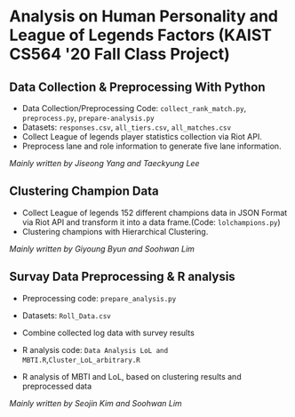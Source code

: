 # Analysis on Human Personality and League of Legends Factors (KAIST CS564 '20 Fall Class Project)

## Data Collection & Preprocessing With Python

- Data Collection/Preprocessing Code: `collect_rank_match.py`, `preprocess.py`, `prepare-analysis.py`
- Datasets: `responses.csv`, `all_tiers.csv`, `all_matches.csv`
- Collect League of legends player statistics collection via Riot API.
- Preprocess lane and role information to generate five lane information.

*Mainly written by Jiseong Yang and Taeckyung Lee*

## Clustering Champion Data

- Collect League of legends 152 different champions data in JSON Format via Riot API and transform it into a data frame.(Code: `lolchampions.py`)
- Clustering champions with Hierarchical Clustering.

*Mainly written by Giyoung Byun and Soohwan Lim*

## Survay Data Preprocessing & R analysis

- Preprocessing code: `prepare_analysis.py`
- Datasets: `Roll_Data.csv`
- Combine collected log data with survey results

- R analysis code: `Data Analysis LoL and MBTI.R`,`Cluster_LoL_arbitrary.R` 
- R analysis of MBTI and LoL, based on clustering results and preprocessed data

*Mainly written by Seojin Kim and Soohwan Lim*

